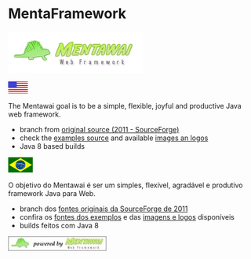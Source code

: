 # MentaFramework

![logo](img/logos/logo.png)

![us](img/usa.gif)

The Mentawai goal is to be a simple, flexible, joyful and productive Java web framework.

* branch from [original source (2011 - SourceForge)](https://sourceforge.net/p/mentaframework/code/HEAD/tree/)
* check the [examples source](examples/) and available [images an logos](img/)
* Java 8 based builds

![br](img/brazil.gif)

O objetivo do Mentawai é ser um simples, flexível, agradável e produtivo framework Java para Web.

* branch dos [fontes originais da SourceForge de 2011](https://sourceforge.net/p/mentaframework/code/HEAD/tree/)
* confira os [fontes dos exemplos](examples/) e das [imagens e logos](img/) disponíveis
* builds feitos com Java 8 

![footer](img/menta/menta_200x29.jpg)
